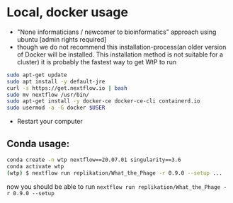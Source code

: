 # Local, docker usage
 
* "None informaticians / newcomer to bioinformatics" approach using ubuntu [admin rights required] 
* though we do not recommend this installation-process(an older version of Docker will be installed. This installation method is not suitable for a cluster) it is probably the fastest way to get WtP to run
 
```bash
sudo apt-get update
sudo apt install -y default-jre
curl -s https://get.nextflow.io | bash
sudo mv nextflow /usr/bin/
sudo apt-get install -y docker-ce docker-ce-cli containerd.io
sudo usermod -a -G docker $USER
```
 
* Restart your computer


## Conda usage:
```bash
conda create -n wtp nextflow==20.07.01 singularity==3.6
conda activate wtp
(wtp) $ nextflow run replikation/What_the_Phage -r 0.9.0 --setup ...
```
now you should be able to run `nextflow run replikation/What_the_Phage -r 0.9.0 --setup`
